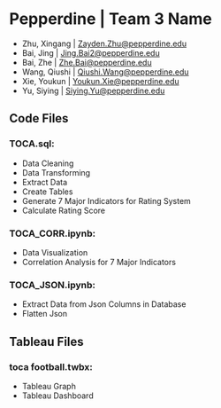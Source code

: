 # Pepperdine | Team 3 Name
* Zhu, Xingang | <Zayden.Zhu@pepperdine.edu>
* Bai, Jing | <Jing.Bai2@pepperdine.edu>
* Bai, Zhe | <Zhe.Bai@pepperdine.edu>
* Wang, Qiushi | <Qiushi.Wang@pepperdine.edu>
* Xie, Youkun | <Youkun.Xie@pepperdine.edu>
* Yu, Siying | <Siying.Yu@pepperdine.edu>

## Code Files
### TOCA.sql: 
* Data Cleaning 
* Data Transforming
* Extract Data 
* Create Tables 
* Generate 7 Major Indicators for Rating System
* Calculate Rating Score

### TOCA_CORR.ipynb:
* Data Visualization
* Correlation Analysis for 7 Major Indicators

### TOCA_JSON.ipynb:
* Extract Data from Json Columns in Database
* Flatten Json

## Tableau Files
### toca football.twbx:
* Tableau Graph
* Tableau Dashboard
